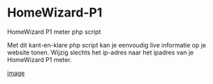 # HomeWizard-P1
HomeWizard P1 meter php script

Met dit kant-en-klare php script kan je eenvoudig live informatie op je website tonen.
Wijzig slechts het ip-adres naar het ipadres van je HomeWizard P1 meter.

[image](https://user-images.githubusercontent.com/51724441/165857893-16cb5663-403d-4409-bd76-b43f2a4fcd28.png)
